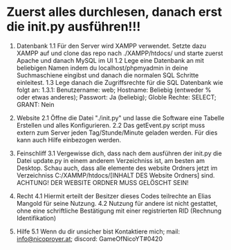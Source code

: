# Zuerst alles durchlesen, danach erst die init.py ausführen!!!

1. Datenbank
    1.1 Für den Server wird XAMPP verwendet. Setzte dazu XAMPP auf und clone das repo nach ./XAMPP/htdocs/ und starte zuerst Apache und danach MySQL im UI
    1.2 Lege eine Datenbank an mit beliebigen Namen indem du localhost/phpmyadmin in deine Suchmaschiene eingibst und danach die normalen SQL Schritte einleitest.
    1.3 Lege danach die Zugriffsrechte für die SQL Datenbank wie folgt an:
        1.3.1: Benutzername: web;  Hostname: Beliebig (entweder % oder etwas anderes); Passwort: Ja (beliebig); Globle Rechte: SELECT; GRANT: Nein

2. Website
    2.1 Öffne die Datei "./init.py" und lasse die Software eine Tabelle Erstellen und alles Konfigurieren.
    2.2 Das getEvent.py script muss extern zum Server jeden Tag/Stunde/Minute geladen werden. Für dies kann auch Hilfe einbezogen werden.

3. Feinschliff
    3.1 Vergewisse dich, dass nach dem ausführen der init.py die Datei update.py in einem anderem Verzeichniss ist, am besten am Desktop. Schau auch, dass alle elemente des website Ordners jetzt im Verzeichniss C:/XAMMP/htdocs/[INHALT DES Website Ordners] sind. ACHTUNG! DER WEBSITE ORDNER MUSS GELÖSCHT SEIN!

4. Recht
    4.1 Hiermit erteilt der Besitzer dieses Codes teilrechte an Elias Mangold für seine Nutzung.
    4.2 Nutzung für andere ist nicht gestattet, ohne eine schriftliche Bestätigung mit einer registrierten RID (Rechnung Identifikation)

5. Hilfe
    5.1 Wenn du dir unsicher bist Kontaktiere mich; mail: info@nicoproyer.at; discord: GameOfNicoYT#0420